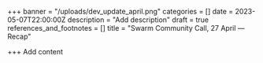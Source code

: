+++
banner = "/uploads/dev_update_april.png"
categories = []
date = 2023-05-07T22:00:00Z
description = "Add description"
draft = true
references_and_footnotes = []
title = "Swarm Community Call, 27 April — Recap"

+++
Add content